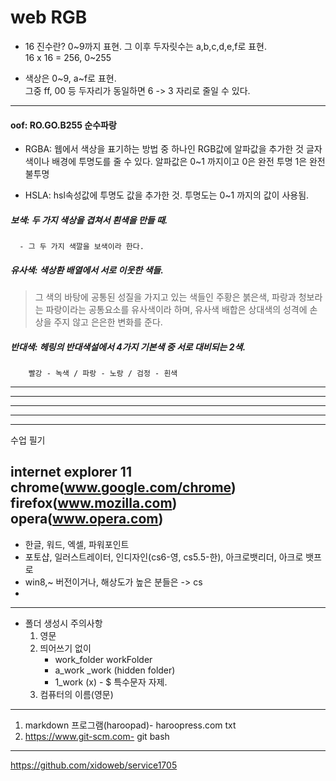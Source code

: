 # web RGB

* 16 진수란? 0~9까지 표현. 그 이후 두자릿수는 a,b,c,d,e,f로 표현. <br>16 x 16 = 256,    0~255

* 색상은 0~9, a~f로 표현. <br>그중 ff, 00 등 두자리가 동일하면 6 -> 3 자리로 줄일 수 있다.

---

#### oof: RO.GO.B255 순수파랑

- RGBA: 웹에서 색상을 표기하는 방법 중 하나인 RGB값에 알파값을 추가한 것 글자색이나 배경에 투명도를 줄 수 있다.
알파값은 0~1 까지이고 0은 완전 투명 1은 완전불투명

- HSLA: hsl속성값에 투명도 값을 추가한 것. 투명도는 0~1 까지의 값이 사용됨.


##### 보색: 두 가지 색상을 겹쳐서 흰색을 만들 때.
      - 그 두 가지 색깔을 보색이라 한다.

##### 유사색: 색상환 배열에서 서로 이웃한 색들.
>그 색의 바탕에 공통된 성질을 가지고 있는 색들인
>주황은 붉은색,
>파랑과 청보라는 파랑이라는 공통요소를 유사색이라 하며,
>유사색 배합은 상대색의 성격에 손상을 주지 않고 은은한 변화를 준다.

##### 반대색: 헤링의 반대색설에서 4가지 기본색 중 서로 대비되는 2색.
        빨강 - 녹색 / 파랑 - 노랑 / 검정 - 흰색
___
______
_________
______
___

수업 필기

internet explorer 11
chrome(www.google.com/chrome)
firefox(www.mozilla.com)
opera(www.opera.com)
----------------------------------------------------------------------------------
- 한글, 워드, 엑셀, 파워포인트
- 포토샵, 일러스트레이터, 인디자인(cs6-영, cs5.5-한), 아크로뱃리더, 아크로 뱃프로
- win8,~ 버전이거나, 해상도가 높은 분들은 -> cs
-
----------------------------------------------------------------------------------
- 폴더 생성시 주의사항
  1. 영문
  2. 띄어쓰기 없이
     - work_folder   workFolder
     - a_work   _work (hidden folder)
     - 1_work (x)   - $ 특수문자 자제.
  3. 컴퓨터의 이름(영문)
----------------------------------------------------------------------------------
1. markdown 프로그램(haroopad)- haroopress.com
   txt
2. https://www.git-scm.com- git bash
----------------------------------------------------------------------------------


https://github.com/xidoweb/service1705
